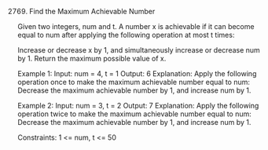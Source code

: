 2769. Find the Maximum Achievable Number

Given two integers, num and t. A number x is achievable if it can become
equal to num after applying the following operation at most t times:

Increase or decrease x by 1, and simultaneously increase or decrease num by 1.
Return the maximum possible value of x.

Example 1:
    Input: num = 4, t = 1
    Output: 6
Explanation:
    Apply the following operation once to make the maximum achievable number equal to num:
    Decrease the maximum achievable number by 1, and increase num by 1.

Example 2:
    Input: num = 3, t = 2
    Output: 7
Explanation:
    Apply the following operation twice to make the maximum achievable number equal to num:
    Decrease the maximum achievable number by 1, and increase num by 1.

Constraints:
    1 <= num, t <= 50